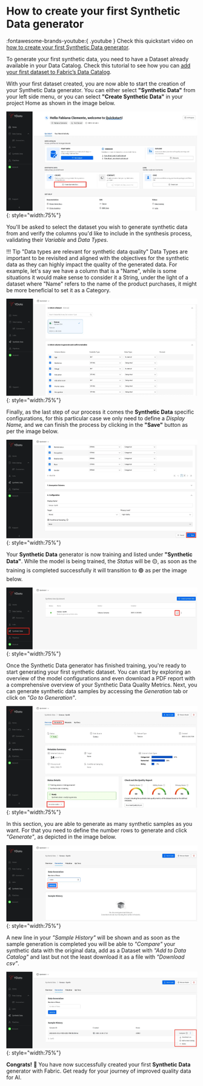 # How to create your first Synthetic Data generator

:fontawesome-brands-youtube:{ .youtube }
Check this quickstart video on <a href="https://youtu.be/GsfggG9PhgE?si=ixlCaesd3cLFOCZm"><u>how to create your first Synthetic Data generator</u></a>.

To generate your first synthetic data, you need to have a Dataset already available in your Data Catalog.
Check this tutorial to see how you can <a href="upload_csv"><u>add your first dataset to Fabric’s Data Catalog</u></a>.

With your first dataset created, you are now able to start the creation of your Synthetic Data generator. You can either
select **"Synthetic Data"** from your left side menu, or you can select **"Create Synthetic Data"** in your project Home
as shown in the image below.

![Create Synthetic Data](../assets/quickstart/synthetic_data/create_synthetic_data.webp){: style="width:75%"}

You'll be asked to select the dataset you wish to generate synthetic data from and verify the columns you'd like to
include in the synthesis process, validating their *Variable* and *Data Types*.

!!! Tip "Data types are relevant for synthetic data quality"
    Data Types are important to be revisited and aligned with the objectives for the synthetic data as they can highly impact the quality
    of the generated data. For example, let's say we have a column that is a "Name", while is some situations it would make sense
    to consider it a String, under the light of a dataset where "Name" refers to the name of the product purchases, it might be more
    beneficial to set it as a Category.

![Configure Metadata](../assets/quickstart/synthetic_data/synthetic_data_columns_sel.webp){: style="width:75%"}

Finally, as the last step of our process it comes the **Synthetic Data** specific configurations, for this particular case we
only need to define a *Display Name,* and we can finish the process by clicking in the **"Save"** button as per the image below.

![Save Synthetic Data configurations](../assets/quickstart/synthetic_data/synthetic_data_configuration.webp){: style="width:75%"}

Your **Synthetic Data** generator is now training and listed under **"Synthetic Data"**. While the model is being trained, the *Status* will be
🟡, as soon as the training is completed successfully it will transition to 🟢 as per the image below.

![Synthetic data generator trained successfully](../assets/quickstart/synthetic_data/trained_synthetic_data.webp){: style="width:75%"}

Once the Synthetic Data generator has finished training, you're ready to start generating your first synthetic dataset.
You can start by exploring an overview of the model configurations and even download a PDF report with a comprehensive overview of your
Synthetic Data Quality Metrics. Next, you can generate synthetic data samples by accessing the *Generation* tab or click on *"Go to Generation"*.

![Synthetic data generator overview](../assets/quickstart/synthetic_data/synthetic_data_overview.webp){: style="width:75%"}

In this section, you are able to generate as many synthetic samples as you want.
For that you need to define the number rows to generate and click *"Generate"*, as depicted in the image below.

![Generate synthetic data records](../assets/quickstart/synthetic_data/set_generation.webp){: style="width:75%"}

A new line in your *"Sample History"* will be shown and as soon as the sample generation is completed you will be able to
*"Compare"* your synthetic data with the original data, add as a Dataset with *"Add to Data Catalog"* and last but not the least
download it as a file with *"Download csv"*.

![Synthetic data generator trained](../assets/quickstart/synthetic_data/generated_synthetic_sample.webp){: style="width:75%"}

**Congrats!** 🚀 You have now successfully created your first **Synthetic Data** generator with Fabric.
Get ready for your journey of improved quality data for AI.
